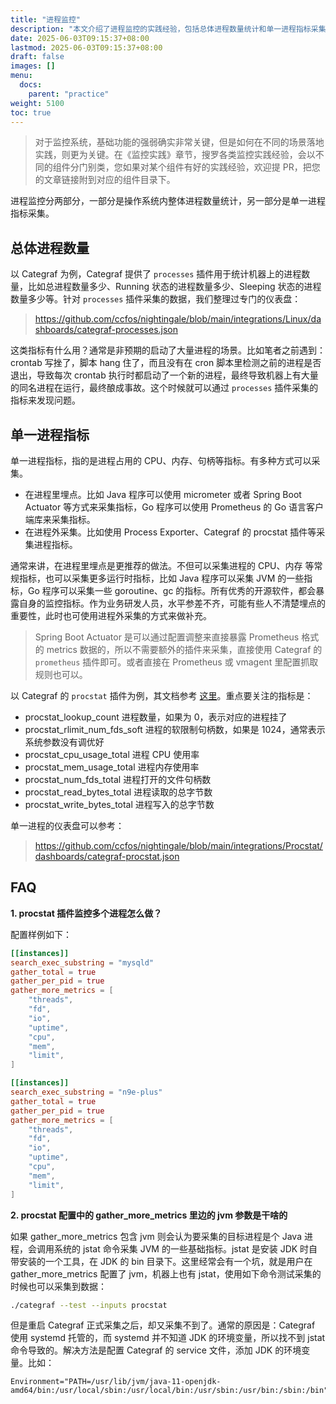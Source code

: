 ```yaml
---
title: "进程监控"
description: "本文介绍了进程监控的实践经验，包括总体进程数量统计和单一进程指标采集。对 Categraf 的 processes 插件和 procstat 插件做了详细说明，并提供了相关仪表盘的链接。"
date: 2025-06-03T09:15:37+08:00
lastmod: 2025-06-03T09:15:37+08:00
draft: false
images: []
menu:
  docs:
    parent: "practice"
weight: 5100
toc: true
---
```


> 对于监控系统，基础功能的强弱确实非常关键，但是如何在不同的场景落地实践，则更为关键。在《监控实践》章节，搜罗各类监控实践经验，会以不同的组件分门别类，您如果对某个组件有好的实践经验，欢迎提 PR，把您的文章链接附到对应的组件目录下。

进程监控分两部分，一部分是操作系统内整体进程数量统计，另一部分是单一进程指标采集。

## 总体进程数量

以 Categraf 为例，Categraf 提供了 `processes` 插件用于统计机器上的进程数量，比如总进程数量多少、Running 状态的进程数量多少、Sleeping 状态的进程数量多少等。针对 `processes` 插件采集的数据，我们整理过专门的仪表盘：

> https://github.com/ccfos/nightingale/blob/main/integrations/Linux/dashboards/categraf-processes.json

这类指标有什么用？通常是非预期的启动了大量进程的场景。比如笔者之前遇到：crontab 写挫了，脚本 hang 住了，而且没有在 cron 脚本里检测之前的进程是否退出，导致每次 crontab 执行时都启动了一个新的进程，最终导致机器上有大量的同名进程在运行，最终酿成事故。这个时候就可以通过 `processes` 插件采集的指标来发现问题。

## 单一进程指标

单一进程指标，指的是进程占用的 CPU、内存、句柄等指标。有多种方式可以采集。

- 在进程里埋点。比如 Java 程序可以使用 micrometer 或者 Spring Boot Actuator 等方式来采集指标，Go 程序可以使用 Prometheus 的 Go 语言客户端库来采集指标。
- 在进程外采集。比如使用 Process Exporter、Categraf 的 procstat 插件等采集进程指标。

通常来讲，在进程里埋点是更推荐的做法。不但可以采集进程的 CPU、内存 等常规指标，也可以采集更多运行时指标，比如 Java 程序可以采集 JVM 的一些指标，Go 程序可以采集一些 goroutine、gc 的指标。所有优秀的开源软件，都会暴露自身的监控指标。作为业务研发人员，水平参差不齐，可能有些人不清楚埋点的重要性，此时也可使用进程外采集的方式来做补充。

> Spring Boot Actuator 是可以通过配置调整来直接暴露 Prometheus 格式的 metrics 数据的，所以不需要额外的插件来采集，直接使用 Categraf 的 `prometheus` 插件即可。或者直接在 Prometheus 或 vmagent 里配置抓取规则也可以。

以 Categraf 的 `procstat` 插件为例，其文档参考 [这里](https://flashcat.cloud/docs/content/flashcat-monitor/categraf/plugin/procstat/)。重点要关注的指标是：

- procstat_lookup_count 进程数量，如果为 0，表示对应的进程挂了
- procstat_rlimit_num_fds_soft 进程的软限制句柄数，如果是 1024，通常表示系统参数没有调优好
- procstat_cpu_usage_total 进程 CPU 使用率
- procstat_mem_usage_total 进程内存使用率
- procstat_num_fds_total 进程打开的文件句柄数
- procstat_read_bytes_total 进程读取的总字节数
- procstat_write_bytes_total 进程写入的总字节数

单一进程的仪表盘可以参考：

> https://github.com/ccfos/nightingale/blob/main/integrations/Procstat/dashboards/categraf-procstat.json

## FAQ

**1. procstat 插件监控多个进程怎么做？**

配置样例如下：

```toml
[[instances]]
search_exec_substring = "mysqld"
gather_total = true
gather_per_pid = true
gather_more_metrics = [
    "threads",
    "fd",
    "io",
    "uptime",
    "cpu",
    "mem",
    "limit",
]

[[instances]]
search_exec_substring = "n9e-plus"
gather_total = true
gather_per_pid = true
gather_more_metrics = [
    "threads",
    "fd",
    "io",
    "uptime",
    "cpu",
    "mem",
    "limit",
]
```

**2. procstat 配置中的 gather_more_metrics 里边的 jvm 参数是干啥的**

如果 gather_more_metrics 包含 jvm 则会认为要采集的目标进程是个 Java 进程，会调用系统的 jstat 命令采集 JVM 的一些基础指标。jstat 是安装 JDK 时自带安装的一个工具，在 JDK 的 bin 目录下。这里经常会有一个坑，就是用户在 gather_more_metrics 配置了 jvm，机器上也有 jstat，使用如下命令测试采集的时候也可以采集到数据：

```bash
./categraf --test --inputs procstat
```

但是重启 Categraf 正式采集之后，却又采集不到了。通常的原因是：Categraf 使用 systemd 托管的，而 systemd 并不知道 JDK 的环境变量，所以找不到 jstat 命令导致的。解决方法是配置 Categraf 的 service 文件，添加 JDK 的环境变量。比如：

```
Environment="PATH=/usr/lib/jvm/java-11-openjdk-amd64/bin:/usr/local/sbin:/usr/local/bin:/usr/sbin:/usr/bin:/sbin:/bin"
```
